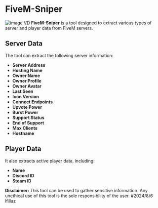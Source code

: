 # FiveM-Sniper

![image](https://github.com/user-attachments/assets/b07f7126-af6d-4c79-9523-d2102dc2390c)
[VD](https://streamable.com/ri5st4)
**FiveM-Sniper** is a tool designed to extract various types of server and player data from FiveM servers. 

## Server Data
The tool can extract the following server information:
- **Server Address**
- **Hosting Name**
- **Owner Name**
- **Owner Profile**
- **Owner Avatar**
- **Last Seen**
- **Icon Version**
- **Connect Endpoints**
- **Upvote Power**
- **Burst Power**
- **Support Status**
- **End of Support**
- **Max Clients**
- **Hostname**

## Player Data
It also extracts active player data, including:
- **Name**
- **Discord ID**
- **Steam ID**

**Disclaimer:** This tool can be used to gather sensitive information. Any unethical use of this tool is the sole responsibility of the user.
#2024/8/6 lfillaz
